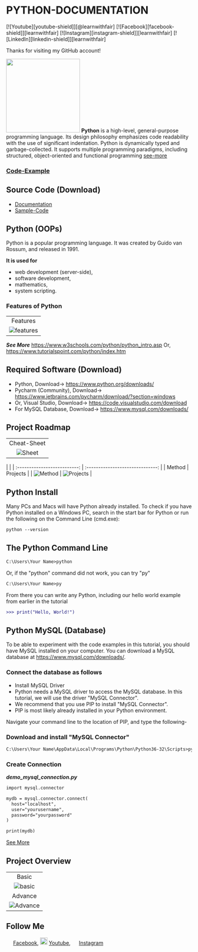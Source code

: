 # PYTHON-DOCUMENTATION

[![Youtube][youtube-shield]][@learnwithfair]
[![Facebook][facebook-shield]][learnwithfair]
[![Instagram][instagram-shield]][learnwithfair]
[![LinkedIn][linkedin-shield]][learnwithfair]

Thanks for visiting my GitHub account!

<img src ="https://cdn.icon-icons.com/icons2/2699/PNG/512/python_vertical_logo_icon_168039.png" height = "200px" width = "200px"/> **Python** is a high-level, general-purpose programming language. Its design philosophy emphasizes code readability with the use of significant indentation. Python is dynamically typed and garbage-collected. It supports multiple programming paradigms, including structured, object-oriented and functional programming [see-more](https://www.w3schools.com/python/python_intro.asp)

### [Code-Example](https://github.com/learnwithfair/python)

## Source Code (Download)

- [Documentation](https://mega.nz/folder/RGFiUApD#PoKIVCwF8IkQhE2PHw1XxQ)
- [Sample-Code](https://mega.nz/folder/ZfchHTgQ#RGMrPIhP7e2hPdLT2YnYHg)

## Python (OOPs)

Python is a popular programming language. It was created by Guido van Rossum, and released in 1991.

**It is used for**

- web development (server-side),
- software development,
- mathematics,
- system scripting.

### Features of Python

|                                                                                                     |
| :-------------------------------------------------------------------------------------------------: |
|                                              Features                                               |
| ![features](https://github.com/learnwithfair/python/blob/main/images/python_important_features.jpg) |

**_See More_**
https://www.w3schools.com/python/python_intro.asp Or, https://www.tutorialspoint.com/python/index.htm

## Required Software (Download)

- Python, Download-> https://www.python.org/downloads/
- Pycharm (Community), Download-> https://www.jetbrains.com/pycharm/download/?section=windows
- Or, Visual Studio, Download-> https://code.visualstudio.com/download
- For MySQL Database, Download-> https://www.mysql.com/downloads/

## Project Roadmap

|                                  |
| :------------------------------: |
|           Cheat-Sheet            |
| ![Sheet](images/cheat-sheet.jpg) |

|                              |
| :--------------------------: | :------------------------------: |
|            Method            |             Projects             |
| ![Method](images/method.jpg) | ![Projects](images/projects.jpg) |

## Python Install

Many PCs and Macs will have Python already installed.
To check if you have Python installed on a Windows PC, search in the start bar for Python or run the following on the Command Line (cmd.exe):

```diff
python --version
```

## The Python Command Line

```diff
C:\Users\Your Name>python
```

Or, if the "python" command did not work, you can try "py"

```diff
C:\Users\Your Name>py
```

From there you can write any Python, including our hello world example from earlier in the tutorial

```diff
>>> print("Hello, World!")
```

## Python MySQL (Database)

To be able to experiment with the code examples in this tutorial, you should have MySQL installed on your computer.
You can download a MySQL database at https://www.mysql.com/downloads/.

### Connect the database as follows

- Install MySQL Driver
- Python needs a MySQL driver to access the MySQL database. In this tutorial, we will use the driver "MySQL Connector".
- We recommend that you use PIP to install "MySQL Connector".
- PIP is most likely already installed in your Python environment.

Navigate your command line to the location of PIP, and type the following-

### Download and install "MySQL Connector"

```diff
C:\Users\Your Name\AppData\Local\Programs\Python\Python36-32\Scripts>python -m pip install mysql-connector-python
```

### Create Connection

**_demo_mysql_connection.py_**

```diff
import mysql.connector

mydb = mysql.connector.connect(
  host="localhost",
  user="yourusername",
  password="yourpassword"
)

print(mydb)
```

[See More](https://www.w3schools.com/python/python_mysql_getstarted.asp)

## Project Overview

|                                                                                            |
| :----------------------------------------------------------------------------------------: |
|                                           Basic                                            |
|   ![basic](https://github.com/learnwithfair/python/blob/main/images/python%20basic.png)    |
|                                          Advance                                           |
| ![Advance](https://github.com/learnwithfair/python/blob/main/images/python%20advanced.png) |

## Follow Me

<img src ="https://www.edigitalagency.com.au/wp-content/uploads/Facebook-logo-blue-circle-large-transparent-png.png" height="15px" width="15px"/> [Facebook](http://facebook.com/learnwithfair), <img src ="https://image.similarpng.com/very-thumbnail/2021/10/Youtube-icon-design-on-transparent-background-PNG.png" height="20px" width="20px"/> [Youtube](http://youtube.com/@learnwithfair), <img src ="https://i.pinimg.com/originals/fa/ea/02/faea02f412415becfb4939d2b6431c28.jpg" height="15px" width="15px"/> [Instagram](http://instagram.com/learnwithfair)
